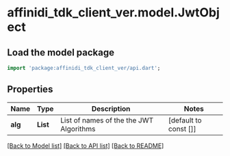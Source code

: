 # affinidi_tdk_client_ver.model.JwtObject

## Load the model package

```dart
import 'package:affinidi_tdk_client_ver/api.dart';
```

## Properties

| Name    | Type             | Description                             | Notes                 |
| ------- | ---------------- | --------------------------------------- | --------------------- |
| **alg** | **List<String>** | List of names of the the JWT Algorithms | [default to const []] |

[[Back to Model list]](../README.md#documentation-for-models) [[Back to API list]](../README.md#documentation-for-api-endpoints) [[Back to README]](../README.md)
